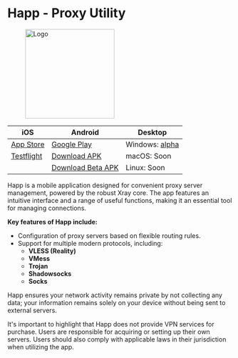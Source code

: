 # Happ - Proxy Utility
<figure><img src="https://play-lh.googleusercontent.com/a3dR56g1viLgbtdBBu_NSEdDuWkqJFIn5XFFoc7lKXApkf-av4HI7fTn2NhBjxVmPFHf=w480-h960-rw" alt="Logo" width="200"><figcaption></figcaption></figure>

| iOS                                                                        | Android                                                                                                   | Desktop                                                                                                              |
| -------------------------------------------------------------------------- | --------------------------------------------------------------------------------------------------------- | -------------------------------------------------------------------------------------------------------------------- |
| [App Store](https://apps.apple.com/us/app/happ-proxy-utility/id6504287215) | [Google Play](https://play.google.com/store/apps/details?id=com.happproxy)                                | Windows: [alpha](https://github.com/Happ-proxy/happ-desktop/releases/latest/download/Happ.win.x86.alpha.7z) |
| [Testflight](https://testflight.apple.com/join/XMls6Ckd)                   | [Download APK](https://github.com/Happ-proxy/happ-android/releases/latest/download/Happ.apk)           | macOS: Soon                                                                                                          |
|                                                                            | [Download Beta APK](https://github.com/Happ-proxy/happ-android/releases/latest/download/Happ_beta.apk) | Linux: Soon                                                                                                          |

Happ is a mobile application designed for convenient proxy server management, powered by the robust Xray core. The app features an intuitive interface and a range of useful functions, making it an essential tool for managing connections.

**Key features of Happ include:**

* Configuration of proxy servers based on flexible routing rules.
* Support for multiple modern protocols, including:
  * **VLESS (Reality)**
  * **VMess**
  * **Trojan**
  * **Shadowsocks**
  * **Socks**

Happ ensures your network activity remains private by not collecting any data; your information remains solely on your device without being sent to external servers.

It's important to highlight that Happ does not provide VPN services for purchase. Users are responsible for acquiring or setting up their own servers. Users should also comply with applicable laws in their jurisdiction when utilizing the app.
